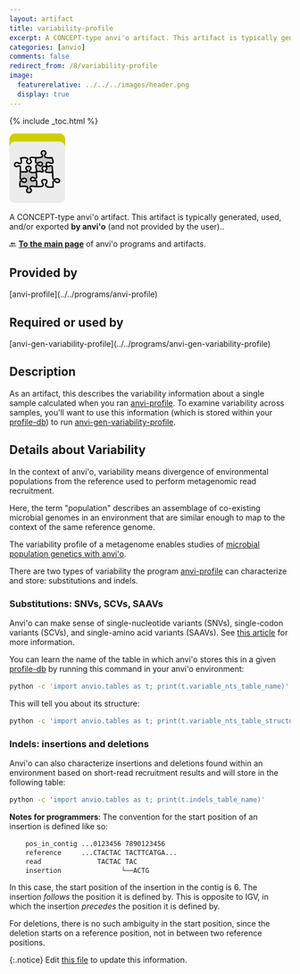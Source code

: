 ```yaml
---
layout: artifact
title: variability-profile
excerpt: A CONCEPT-type anvi'o artifact. This artifact is typically generated, used, and/or exported by anvi'o (and not provided by the user)..
categories: [anvio]
comments: false
redirect_from: /8/variability-profile
image:
  featurerelative: ../../../images/header.png
  display: true
---
```



{% include _toc.html %}


<img src="../../images/icons/CONCEPT.png" alt="CONCEPT" style="width:100px; border:none" />

A CONCEPT-type anvi'o artifact. This artifact is typically generated, used, and/or exported **by anvi'o** (and not provided by the user)..

🔙 **[To the main page](../../)** of anvi'o programs and artifacts.

## Provided by


<p style="text-align: left" markdown="1"><span class="artifact-p">[anvi-profile](../../programs/anvi-profile)</span></p>


## Required or used by


<p style="text-align: left" markdown="1"><span class="artifact-r">[anvi-gen-variability-profile](../../programs/anvi-gen-variability-profile)</span></p>


## Description

As an artifact, this describes the variability information about a single sample calculated when you ran <span class="artifact-p">[anvi-profile](/help/8/programs/anvi-profile)</span>. To examine variability across samples, you'll want to use this information (which is stored within your <span class="artifact-n">[profile-db](/help/8/artifacts/profile-db)</span>) to run <span class="artifact-p">[anvi-gen-variability-profile](/help/8/programs/anvi-gen-variability-profile)</span>. 

## Details about Variability

In the context of anvi'o, variability means divergence of environmental populations from the reference used to perform metagenomic read recruitment.

Here, the term "population" describes an assemblage of co-existing microbial genomes in an environment that are similar enough to map to the context of the same reference genome.

The variability profile of a metagenome enables studies of [microbial population genetics with anvi'o](http://merenlab.org/2015/07/20/analyzing-variability/).

There are two types of variability the program <span class="artifact-p">[anvi-profile](/help/8/programs/anvi-profile)</span> can characterize and store: substitutions and indels.

### Substitutions: SNVs, SCVs, SAAVs

Anvi'o can make sense of single-nucleotide variants (SNVs), single-codon variants (SCVs), and single-amino acid variants (SAAVs). See [this article](http://merenlab.org/2015/07/20/analyzing-variability) for more information.

You can learn the name of the table in which anvi'o stores this in a given <span class="artifact-n">[profile-db](/help/8/artifacts/profile-db)</span> by running this command in your anvi'o environment:

``` bash
python -c 'import anvio.tables as t; print(t.variable_nts_table_name)'
```

This will tell you about its structure:

``` bash
python -c 'import anvio.tables as t; print(t.variable_nts_table_structure)'
```

### Indels: insertions and deletions

Anvi'o can also characterize insertions and deletions found within an environment based on short-read recruitment results and will store in the following table:

``` bash
python -c 'import anvio.tables as t; print(t.indels_table_name)'
```

**Notes for programmers**: The convention for the start position of an insertion is defined like so:

```
    pos_in_contig ...0123456 7890123456
    reference     ...CTACTAC TACTTCATGA...
    read              TACTAC TAC
    insertion               └──ACTG
```

In this case, the start position of the insertion in the contig is 6. The insertion _follows_ the position it is defined by. This is opposite to IGV, in which the insertion _precedes_ the position it is defined by.

For deletions, there is no such ambiguity in the start position, since the deletion starts on a reference position, not in between two reference positions.


{:.notice}
Edit [this file](https://github.com/merenlab/anvio/tree/master/anvio/docs/artifacts/variability-profile.md) to update this information.

